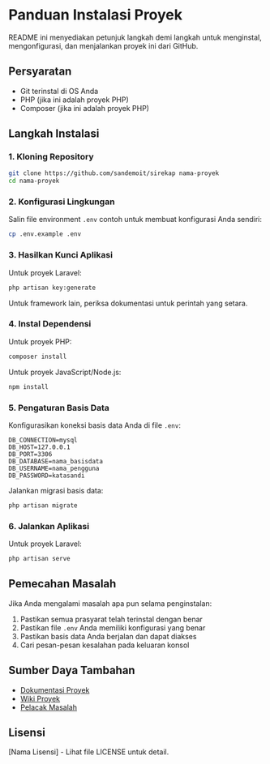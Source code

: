 # Panduan Instalasi Proyek

README ini menyediakan petunjuk langkah demi langkah untuk menginstal, mengonfigurasi, dan menjalankan proyek ini dari GitHub.

## Persyaratan

-   Git terinstal di OS Anda
-   PHP (jika ini adalah proyek PHP)
-   Composer (jika ini adalah proyek PHP)

## Langkah Instalasi

### 1. Kloning Repository

```bash
git clone https://github.com/sandemoit/sirekap nama-proyek
cd nama-proyek
```

### 2. Konfigurasi Lingkungan

Salin file environment `.env` contoh untuk membuat konfigurasi Anda sendiri:

```bash
cp .env.example .env
```

### 3. Hasilkan Kunci Aplikasi

Untuk proyek Laravel:

```bash
php artisan key:generate
```

Untuk framework lain, periksa dokumentasi untuk perintah yang setara.

### 4. Instal Dependensi

Untuk proyek PHP:

```bash
composer install
```

Untuk proyek JavaScript/Node.js:

```bash
npm install
```

### 5. Pengaturan Basis Data

Konfigurasikan koneksi basis data Anda di file `.env`:

```
DB_CONNECTION=mysql
DB_HOST=127.0.0.1
DB_PORT=3306
DB_DATABASE=nama_basisdata
DB_USERNAME=nama_pengguna
DB_PASSWORD=katasandi
```

Jalankan migrasi basis data:

```bash
php artisan migrate
```

### 6. Jalankan Aplikasi

Untuk proyek Laravel:

```bash
php artisan serve
```

## Pemecahan Masalah

Jika Anda mengalami masalah apa pun selama penginstalan:

1. Pastikan semua prasyarat telah terinstal dengan benar
2. Pastikan file `.env` Anda memiliki konfigurasi yang benar
3. Pastikan basis data Anda berjalan dan dapat diakses
4. Cari pesan-pesan kesalahan pada keluaran konsol

## Sumber Daya Tambahan

-   [Dokumentasi Proyek](link-ke-dokumentasi)
-   [Wiki Proyek](link-ke-wiki)
-   [Pelacak Masalah](link-ke-masalah)

## Lisensi

[Nama Lisensi] - Lihat file LICENSE untuk detail.
